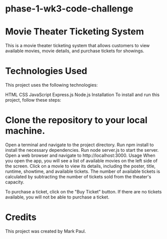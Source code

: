 # phase-1-wk3-code-challenge
# Movie Theater Ticketing System
This is a movie theater ticketing system that allows customers to view available movies, movie details, and purchase tickets for showings.

# Technologies Used
This project uses the following technologies:

HTML
CSS
JavaScript
Express.js
Node.js
Installation
To install and run this project, follow these steps:

# Clone the repository to your local machine.
Open a terminal and navigate to the project directory.
Run npm install to install the necessary dependencies.
Run node server.js to start the server.
Open a web browser and navigate to http://localhost:3000.
Usage
When you open the app, you will see a list of available movies on the left side of the screen. Click on a movie to view its details, including the poster, title, runtime, showtime, and available tickets. The number of available tickets is calculated by subtracting the number of tickets sold from the theater's capacity.

To purchase a ticket, click on the "Buy Ticket" button. If there are no tickets available, you will not be able to purchase a ticket.

# Credits
This project was created by Mark Paul.